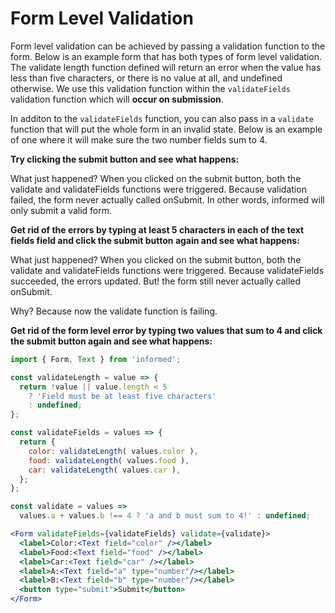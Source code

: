 # Form Level Validation

Form level validation can be achieved by passing a validation function to the form.
Below is an example form that has both types of form level validation. The validate length
function defined will return an error when the value has less than five characters, or there is
no value at all, and undefined otherwise. We use this validation function within the `validateFields`
validation function which will **occur on submission**.

In additon to the `validateFields` function, you can also pass in a `validate` function that will put the whole form in an invalid state. Below is an example of one where it will make sure the two number fields sum
to 4.

**Try clicking the submit button and see what happens:**

<!-- STORY -->

What just happened? When you clicked on the submit button, both the validate and validateFields
functions were triggered. Because validation failed, the
form never actually called onSubmit. In other words, informed will only
submit a valid form.

**Get rid of the errors by typing at least 5 characters in each of the text fields field and
click the submit button again and see what happens:** 

What just happened? When you clicked on the submit button, both the validate and validateFields
functions were triggered. Because validateFields succeeded, the errors updated.
But! the form still never actually called onSubmit.

Why? Because now the validate function is failing.

**Get rid of the form level error by typing two values that sum to 4 and
click the submit button again and see what happens:** 

<!-- IDFK Strange issue where i need this commnet or code formatting is messed up -->

```jsx
import { Form, Text } from 'informed';

const validateLength = value => {
  return !value || value.length < 5
    ? 'Field must be at least five characters'
    : undefined;
};

const validateFields = values => {
  return { 
    color: validateLength( values.color ),
    food: validateLength( values.food ),
    car: validateLength( values.car ),
  };
};

const validate = values => 
  values.a + values.b !== 4 ? 'a and b must sum to 4!' : undefined;

<Form validateFields={validateFields} validate={validate}>
  <label>Color:<Text field="color" /></label>
  <label>Food:<Text field="food" /></label>
  <label>Car:<Text field="car" /></label>
  <label>A:<Text field="a" type="number"/></label>
  <label>B:<Text field="b" type="number"/></label>
  <button type="submit">Submit</button>
</Form>
```
